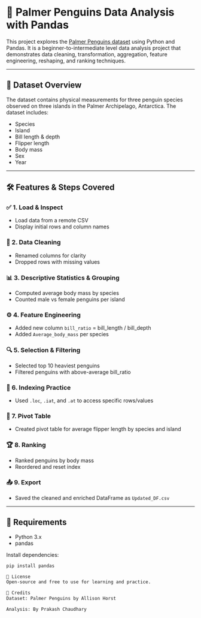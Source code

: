 # 🐧 Palmer Penguins Data Analysis with Pandas

This project explores the [Palmer Penguins dataset](https://github.com/allisonhorst/palmerpenguins) using Python and Pandas. It is a beginner-to-intermediate level data analysis project that demonstrates data cleaning, transformation, aggregation, feature engineering, reshaping, and ranking techniques.

---

## 📂 Dataset Overview

The dataset contains physical measurements for three penguin species observed on three islands in the Palmer Archipelago, Antarctica. The dataset includes:

- Species
- Island
- Bill length & depth
- Flipper length
- Body mass
- Sex
- Year

---

## 🛠 Features & Steps Covered

### ✅ 1. Load & Inspect
- Load data from a remote CSV
- Display initial rows and column names

### 🧹 2. Data Cleaning
- Renamed columns for clarity
- Dropped rows with missing values

### 📊 3. Descriptive Statistics & Grouping
- Computed average body mass by species
- Counted male vs female penguins per island

### ⚙ 4. Feature Engineering
- Added new column `bill_ratio` = bill_length / bill_depth
- Added `Average_body_mass` per species

### 🔍 5. Selection & Filtering
- Selected top 10 heaviest penguins
- Filtered penguins with above-average bill_ratio

### 🔢 6. Indexing Practice
- Used `.loc`, `.iat`, and `.at` to access specific rows/values

### 🔄 7. Pivot Table
- Created pivot table for average flipper length by species and island

### 🏆 8. Ranking
- Ranked penguins by body mass
- Reordered and reset index

### 📤 9. Export
- Saved the cleaned and enriched DataFrame as `Updated_DF.csv`

---

## 📌 Requirements

- Python 3.x
- pandas

Install dependencies:
```bash
pip install pandas

📜 License
Open-source and free to use for learning and practice.

🙌 Credits
Dataset: Palmer Penguins by Allison Horst

Analysis: By Prakash Chaudhary
